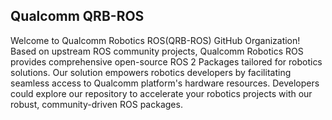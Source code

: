 ## Qualcomm QRB-ROS
Welcome to Qualcomm Robotics ROS(QRB-ROS) GitHub Organization! Based on upstream ROS community projects, Qualcomm Robotics ROS provides comprehensive open-source ROS 2 Packages tailored for robotics solutions. Our solution empowers robotics developers by facilitating seamless access to Qualcomm platform's hardware resources. Developers could explore our repository to accelerate your robotics projects with our robust, community-driven ROS packages.

